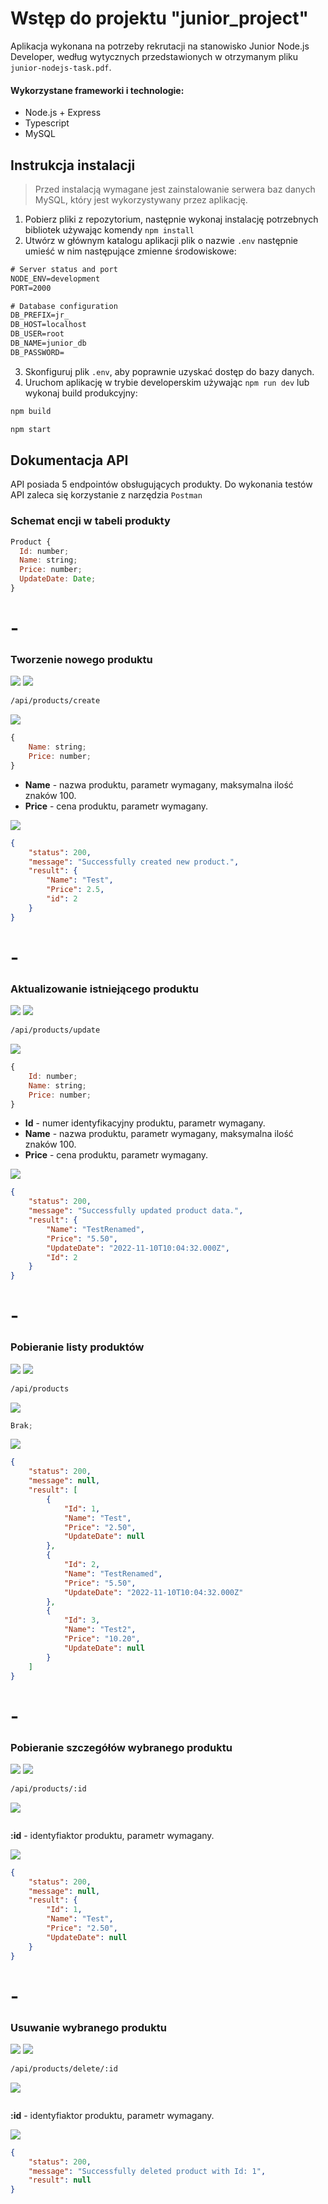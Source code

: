 # Wstęp do projektu "junior_project"

Aplikacja wykonana na potrzeby rekrutacji na stanowisko Junior Node.js Developer, według wytycznych przedstawionych w otrzymanym pliku `junior-nodejs-task.pdf`.

#### Wykorzystane frameworki i technologie:

-   Node.js + Express
-   Typescript
-   MySQL

## Instrukcja instalacji

> Przed instalacją wymagane jest zainstalowanie serwera baz danych MySQL, który jest wykorzystywany przez aplikację.

1. Pobierz pliki z repozytorium, następnie wykonaj instalację potrzebnych bibliotek używając komendy `npm install`
2. Utwórz w głównym katalogu aplikacji plik o nazwie `.env` następnie umieść w nim następujące zmienne środowiskowe:

```diff
# Server status and port
NODE_ENV=development
PORT=2000

# Database configuration
DB_PREFIX=jr_
DB_HOST=localhost
DB_USER=root
DB_NAME=junior_db
DB_PASSWORD=
```

3. Skonfiguruj plik `.env`, aby poprawnie uzyskać dostęp do bazy danych.
4. Uruchom aplikację w trybie developerskim używając `npm run dev` lub wykonaj build produkcyjny:

```diff
npm build
```

```diff
npm start
```

## Dokumentacja API

API posiada 5 endpointów obsługujących produkty. Do wykonania testów API zaleca się korzystanie z narzędzia `Postman`

### Schemat encji w tabeli produkty

```js
Product {
  Id: number;
  Name: string;
  Price: number;
  UpdateDate: Date;
}
```

# -

### Tworzenie nowego produktu

![](https://img.shields.io/static/v1?label=&message=Endpoint&color=green)
![](https://img.shields.io/static/v1?label=&message=PUT&color=blue)

```diff
/api/products/create
```

![](https://img.shields.io/static/v1?label=&message=Parametry&color=red)

```js
{
    Name: string;
    Price: number;
}
```

-   **Name** - nazwa produktu, parametr wymagany, maksymalna ilość znaków 100.
-   **Price** - cena produktu, parametr wymagany.

![](https://img.shields.io/static/v1?label=&message=Response&color=blue)

```json
{
    "status": 200,
    "message": "Successfully created new product.",
    "result": {
        "Name": "Test",
        "Price": 2.5,
        "id": 2
    }
}
```

# -

### Aktualizowanie istniejącego produktu

![](https://img.shields.io/static/v1?label=&message=Endpoint&color=green)
![](https://img.shields.io/static/v1?label=&message=POST&color=blue)

```diff
/api/products/update
```

![](https://img.shields.io/static/v1?label=&message=Parametry&color=red)

```js
{
    Id: number;
    Name: string;
    Price: number;
}
```

-   **Id** - numer identyfikacyjny produktu, parametr wymagany.
-   **Name** - nazwa produktu, parametr wymagany, maksymalna ilość znaków 100.
-   **Price** - cena produktu, parametr wymagany.

![](https://img.shields.io/static/v1?label=&message=Response&color=blue)

```json
{
    "status": 200,
    "message": "Successfully updated product data.",
    "result": {
        "Name": "TestRenamed",
        "Price": "5.50",
        "UpdateDate": "2022-11-10T10:04:32.000Z",
        "Id": 2
    }
}
```

# -

### Pobieranie listy produktów

![](https://img.shields.io/static/v1?label=&message=Endpoint&color=green)
![](https://img.shields.io/static/v1?label=&message=GET&color=blue)

```diff
/api/products
```

![](https://img.shields.io/static/v1?label=&message=Parametry&color=red)

```js
Brak;
```

![](https://img.shields.io/static/v1?label=&message=Response&color=blue)

```json
{
    "status": 200,
    "message": null,
    "result": [
        {
            "Id": 1,
            "Name": "Test",
            "Price": "2.50",
            "UpdateDate": null
        },
        {
            "Id": 2,
            "Name": "TestRenamed",
            "Price": "5.50",
            "UpdateDate": "2022-11-10T10:04:32.000Z"
        },
        {
            "Id": 3,
            "Name": "Test2",
            "Price": "10.20",
            "UpdateDate": null
        }
    ]
}
```

# -

### Pobieranie szczegółów wybranego produktu

![](https://img.shields.io/static/v1?label=&message=Endpoint&color=green)
![](https://img.shields.io/static/v1?label=&message=GET&color=blue)

```diff
/api/products/:id
```

![](https://img.shields.io/static/v1?label=&message=Parametry&color=red)

```js

```

**:id** - identyfiaktor produktu, parametr wymagany.

![](https://img.shields.io/static/v1?label=&message=Response&color=blue)

```json
{
    "status": 200,
    "message": null,
    "result": {
        "Id": 1,
        "Name": "Test",
        "Price": "2.50",
        "UpdateDate": null
    }
}
```

# -

### Usuwanie wybranego produktu

![](https://img.shields.io/static/v1?label=&message=Endpoint&color=green)
![](https://img.shields.io/static/v1?label=&message=DELETE&color=blue)

```diff
/api/products/delete/:id
```

![](https://img.shields.io/static/v1?label=&message=Parametry&color=red)

```js

```

**:id** - identyfiaktor produktu, parametr wymagany.

![](https://img.shields.io/static/v1?label=&message=Response&color=blue)

```json
{
    "status": 200,
    "message": "Successfully deleted product with Id: 1",
    "result": null
}
```
